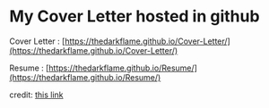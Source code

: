 # My Cover Letter hosted in github  

Cover Letter : [https://thedarkflame.github.io/Cover-Letter/](https://thedarkflame.github.io/Cover-Letter/)

Resume       : [https://thedarkflame.github.io/Resume/](https://thedarkflame.github.io/Resume/)

credit: [this link](https://medium.com/@kekayan/display-your-resume-cv-pdf-in-website-using-github-73a088ac961d)
